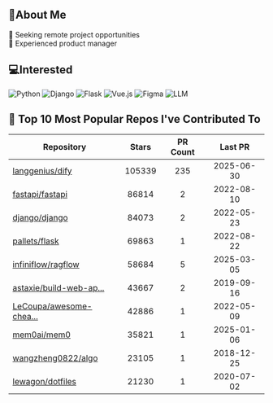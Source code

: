 ## 💫About Me 
👯 Seeking remote project opportunities   
🌱 Experienced product manager

## 💻Interested
![Python](https://img.shields.io/badge/python-3670A0?style=for-the-badge&logo=python&logoColor=ffdd54) ![Django](https://img.shields.io/badge/django-%23092E20.svg?style=for-the-badge&logo=django&logoColor=white) ![Flask](https://img.shields.io/badge/flask-%23000.svg?style=for-the-badge&logo=flask&logoColor=white) ![Vue.js](https://img.shields.io/badge/vuejs-%2335495e.svg?style=for-the-badge&logo=vuedotjs&logoColor=%234FC08D)  ![Figma](https://img.shields.io/badge/figma-%23F24E1E.svg?style=for-the-badge&logo=figma&logoColor=white) ![LLM](https://img.shields.io/badge/LLM-%23412991.svg?style=for-the-badge&logo=openai&logoColor=white)

## 🌟 Top 10 Most Popular Repos I've Contributed To

| Repository | Stars | PR Count | Last PR |
|-----|:---:|:---:|:---:|
| [langgenius/dify](https://github.com/langgenius/dify) | 105339 | 235 | 2025-06-30 |
| [fastapi/fastapi](https://github.com/fastapi/fastapi) | 86814 | 2 | 2022-08-10 |
| [django/django](https://github.com/django/django) | 84073 | 2 | 2022-05-23 |
| [pallets/flask](https://github.com/pallets/flask) | 69863 | 1 | 2022-08-22 |
| [infiniflow/ragflow](https://github.com/infiniflow/ragflow) | 58684 | 5 | 2025-03-05 |
| [astaxie/build-web-ap...](https://github.com/astaxie/build-web-application-with-golang) | 43667 | 2 | 2019-09-16 |
| [LeCoupa/awesome-chea...](https://github.com/LeCoupa/awesome-cheatsheets) | 42886 | 1 | 2022-05-09 |
| [mem0ai/mem0](https://github.com/mem0ai/mem0) | 35821 | 1 | 2025-01-06 |
| [wangzheng0822/algo](https://github.com/wangzheng0822/algo) | 23105 | 1 | 2018-12-25 |
| [lewagon/dotfiles](https://github.com/lewagon/dotfiles) | 21230 | 1 | 2020-07-02 |

